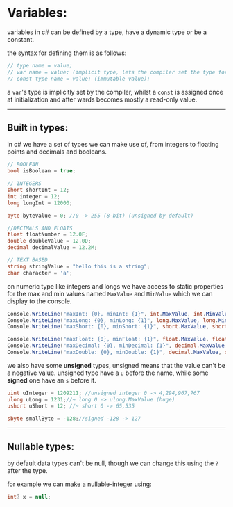 <!-- @format -->

# Variables:

variables in c# can be defined by a type, have a dynamic type or be a constant.

the syntax for defining them is as follows:

```csharp
// type name = value;
// var name = value; (implicit type, lets the compiler set the type for you)
// const type name = value; (immutable value);
```

a `var`'s type is implicitly set by the compiler, whilst a `const` is assigned once at initialization and after wards becomes mostly a read-only value.

---

## Built in types:

in c# we have a set of types we can make use of, from integers to floating points and decimals and booleans.

```csharp
// BOOLEAN
bool isBoolean = true;

// INTEGERS
short shortInt = 12;
int integer = 12;
long longInt = 12000;

byte byteValue = 0; //0 -> 255 (8-bit) (unsigned by default)

//DECIMALS AND FLOATS
float floatNumber = 12.0F;
double doubleValue = 12.0D;
decimal decimalValue = 12.2M;

// TEXT BASED
string stringValue = "hello this is a string";
char character = 'a';
```

on numeric type like integers and longs we have access to static properties for the max and min values named `MaxValue` and `MinValue` which we can display to the console.

```csharp
Console.WriteLine("maxInt: {0}, minInt: {1}", int.MaxValue, int.MinValue);
Console.WriteLine("maxLong: {0}, minLong: {1}", long.MaxValue, long.MinValue);
Console.WriteLine("maxShort: {0}, minShort: {1}", short.MaxValue, short.MinValue);

Console.WriteLine("maxFloat: {0}, minFloat: {1}", float.MaxValue, float.MinValue);
Console.WriteLine("maxDecimal: {0}, minDecimal: {1}", decimal.MaxValue, decimal.MinValue);
Console.WriteLine("maxDouble: {0}, minDouble: {1}", decimal.MaxValue, decimal.MinValue);
```

we also have some **unsigned** types, unsigned means that the value can't be a negative value. unsigned type have a `u` before the name, while some **signed** one have an `s` before it.

```csharp
uint uInteger = 1209211; //unsigned integer 0 -> 4,294,967,767
ulong uLong = 1231;//~ long 0 -> ulong.MaxValue (huge)
ushort uShort = 12; //~ short 0 -> 65,535

sbyte smallByte = -128;//signed -128 -> 127
```

---

## Nullable types:

by default data types can't be null, though we can change this using the `?` after the type.

for example we can make a nullable-integer using:

```csharp
int? x = null;
```

